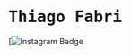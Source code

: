 # <samp>Thiago Fabri</samp>

[![Instagram Badge](https://www.instagram.com/tfabri_?igsh=bDEyMWhqZzlsemFp)
